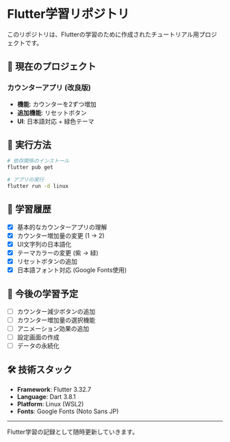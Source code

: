 # Flutter学習リポジトリ

このリポジトリは、Flutterの学習のために作成されたチュートリアル用プロジェクトです。

## 📱 現在のプロジェクト

### カウンターアプリ (改良版)
- **機能**: カウンターを2ずつ増加
- **追加機能**: リセットボタン
- **UI**: 日本語対応 + 緑色テーマ

## 🚀 実行方法

```bash
# 依存関係のインストール
flutter pub get

# アプリの実行
flutter run -d linux
```

## 📝 学習履歴

- [x] 基本的なカウンターアプリの理解
- [x] カウンター増加量の変更 (1 → 2)
- [x] UI文字列の日本語化
- [x] テーマカラーの変更 (紫 → 緑)
- [x] リセットボタンの追加
- [x] 日本語フォント対応 (Google Fonts使用)

## 🎯 今後の学習予定

- [ ] カウンター減少ボタンの追加
- [ ] カウンター増加量の選択機能
- [ ] アニメーション効果の追加
- [ ] 設定画面の作成
- [ ] データの永続化

## 🛠 技術スタック

- **Framework**: Flutter 3.32.7
- **Language**: Dart 3.8.1
- **Platform**: Linux (WSL2)
- **Fonts**: Google Fonts (Noto Sans JP)

---

Flutter学習の記録として随時更新していきます。
